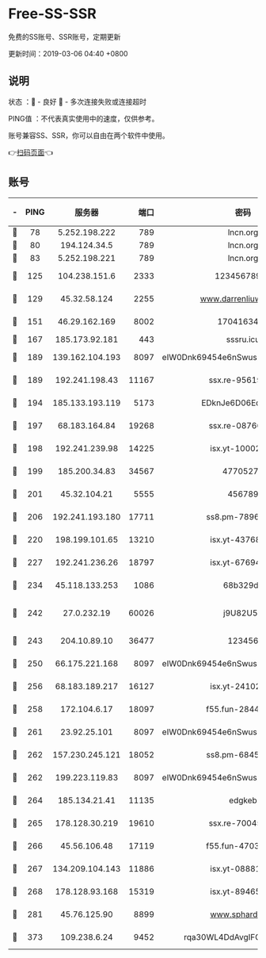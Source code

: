 # Free-SS-SSR

免费的SS账号、SSR账号，定期更新

更新时间：2019-03-06 04:40 +0800

## 说明

状态     ：🙂 - 良好 🙁 - 多次连接失败或连接超时

PING值   ：不代表真实使用中的速度，仅供参考。

账号兼容SS、SSR，你可以自由在两个软件中使用。

👉[扫码页面](https://liesauer.github.io/free-ss-ssr.github.io/)👈

## 账号

|-|PING|服务器|端口|密码|加密方式|区域|
|:----:|:----:|:-----:|-----:|:----:|:----:|:----:|
|🙂|78|5.252.198.222|789|lncn.org|rc4|JP|
|🙂|80|194.124.34.5|789|lncn.org|rc4|JP|
|🙂|83|5.252.198.221|789|lncn.org|rc4|JP|
|🙂|125|104.238.151.6|2333|12345678900|aes-256-cfb|JP|
|🙂|129|45.32.58.124|2255|www.darrenliuwei.com|aes-256-cfb|JP|
|🙂|151|46.29.162.169|8002|1704163453|aes-256-cfb|RU|
|🙂|167|185.173.92.181|443|sssru.icu|rc4-md5|RU|
|🙂|189|139.162.104.193|8097|eIW0Dnk69454e6nSwuspv9DmS201tQ0D|aes-256-cfb|JP|
|🙂|189|192.241.198.43|11167|ssx.re-95619566|aes-256-cfb|US|
|🙂|194|185.133.193.119|5173|EDknJe6D06EoWDaw|aes-256-cfb|US|
|🙂|197|68.183.164.84|19268|ssx.re-08766670|aes-256-cfb|US|
|🙂|198|192.241.239.98|14225|isx.yt-10002331|aes-256-cfb|US|
|🙂|199|185.200.34.83|34567|47705279|aes-256-cfb|US|
|🙂|201|45.32.104.21|5555|456789|aes-256-cfb|SG|
|🙂|206|192.241.193.180|17711|ss8.pm-78965598|aes-256-cfb|US|
|🙂|220|198.199.101.65|13210|isx.yt-43768936|aes-256-cfb|US|
|🙂|227|192.241.236.26|18797|isx.yt-67694274|aes-256-cfb|US|
|🙂|234|45.118.133.253|1086|68b329da|aes-256-cfb|SG|
|🙂|242|27.0.232.19|60026|j9U82U53|xchacha20-ietf-poly1305|HK|
|🙂|243|204.10.89.10|36477|123456|aes-256-cfb|US|
|🙂|250|66.175.221.168|8097|eIW0Dnk69454e6nSwuspv9DmS201tQ0D|aes-256-cfb|US|
|🙂|256|68.183.189.217|16127|isx.yt-24102866|aes-256-cfb|SG|
|🙂|258|172.104.6.17|18097|f55.fun-28441819|aes-256-cfb|US|
|🙂|261|23.92.25.101|8097|eIW0Dnk69454e6nSwuspv9DmS201tQ0D|aes-256-cfb|US|
|🙂|262|157.230.245.121|18052|ss8.pm-68457462|aes-256-cfb|SG|
|🙂|262|199.223.119.83|8097|eIW0Dnk69454e6nSwuspv9DmS201tQ0D|aes-256-cfb|US|
|🙂|264|185.134.21.41|11135|edgkeb|aes-256-cfb|GB|
|🙂|265|178.128.30.219|19610|ssx.re-70045890|aes-256-cfb|SG|
|🙂|266|45.56.106.48|17119|f55.fun-47038034|aes-256-cfb|US|
|🙂|267|134.209.104.143|11886|isx.yt-08881056|aes-256-cfb|SG|
|🙂|268|178.128.93.168|15319|isx.yt-89465296|aes-256-cfb|SG|
|🙂|281|45.76.125.90|8899|www.sphard.com|aes-256-cfb|JP|
|🙂|373|109.238.6.24|9452|rqa30WL4DdAvgIFG6Fs3znzTa|aes-256-cfb|FR|
